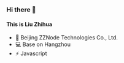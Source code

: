 ### Hi there 👋
#### This is Liu Zhihua

- 🏢 Beijing ZZNode Technologies Co., Ltd. 
- 💻 Base on Hangzhou
- ⚡ Javascript
<!--
**hua545563233/hua545563233** is a ✨ _special_ ✨ repository because its `README.md` (this file) appears on your GitHub profile.

Here are some ideas to get you started:

- 🔭 I’m currently working on ...
- 🌱 I’m currently learning ...
- 👯 I’m looking to collaborate on ...
- 🤔 I’m looking for help with ...
- 💬 Ask me about ...
- 📫 How to reach me: ...
- 😄 Pronouns: ...
- ⚡ Fun fact: ...
-->

